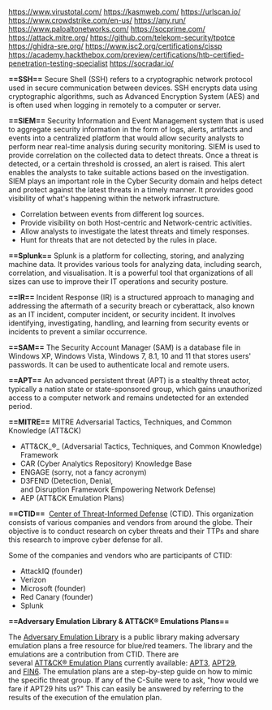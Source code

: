 https://www.virustotal.com/
https://kasmweb.com/
https://urlscan.io/
https://www.crowdstrike.com/en-us/
https://any.run/
https://www.paloaltonetworks.com/
https://socprime.com/
https://attack.mitre.org/
https://github.com/telekom-security/tpotce
https://ghidra-sre.org/
https://www.isc2.org/certifications/cissp
https://academy.hackthebox.com/preview/certifications/htb-certified-penetration-testing-specialist
https://socradar.io/


**==SSH==**
Secure Shell (SSH) refers to a cryptographic network protocol used in secure communication between devices. SSH encrypts data using cryptographic algorithms, such as Advanced Encryption System (AES) and is often used when logging in remotely to a computer or server.

**==SIEM==**
Security Information and Event Management system that is used to aggregate security information in the form of logs, alerts, artifacts and events into a centralized platform that would allow security analysts to perform near real-time analysis during security monitoring.
SIEM is used to provide correlation on the collected data to detect threats. Once a threat is detected, or a certain threshold is crossed, an alert is raised. This alert enables the analysts to take suitable actions based on the investigation. SIEM plays an important role in the Cyber Security domain and helps detect and protect against the latest threats in a timely manner. It provides good visibility of what's happening within the network infrastructure.
- Correlation between events from different log sources.
- Provide visibility on both Host-centric and Network-centric activities.
- Allow analysts to investigate the latest threats and timely responses.
- Hunt for threats that are not detected by the rules in place.


**==Splunk==**
Splunk is a platform for collecting, storing, and analyzing machine data. It provides various tools for analyzing data, including search, correlation, and visualisation. It is a powerful tool that organizations of all sizes can use to improve their IT operations and security posture.


**==IR==**
Incident Response (IR) is a structured approach to managing and addressing the aftermath of a security breach or cyberattack, also known as an IT incident, computer incident, or security incident. It involves identifying, investigating, handling, and learning from security events or incidents to prevent a similar occurrence.

**==SAM==**
The Security Account Manager (SAM) is a database file in Windows XP, Windows Vista, Windows 7, 8.1, 10 and 11 that stores users' passwords. It can be used to authenticate local and remote users.


**==APT==**
An advanced persistent threat (APT) is a stealthy threat actor, typically a nation state or state-sponsored group, which gains unauthorized access to a computer network and remains undetected for an extended period.

**==MITRE==**
MITRE Adversarial Tactics, Techniques, and Common Knowledge (ATT&CK)
- ATT&CK_®_ (Adversarial Tactics, Techniques, and Common Knowledge) Framework
- CAR (Cyber Analytics Repository) Knowledge Base
- ENGAGE (sorry, not a fancy acronym)
- D3FEND (Detection, Denial, and Disruption Framework Empowering Network Defense)
- AEP (ATT&CK Emulation Plans)

**==CTID==**
 [Center of Threat-Informed Defense](https://mitre-engenuity.org/cybersecurity/center-for-threat-informed-defense/) (CTID). This organization consists of various companies and vendors from around the globe. Their objective is to conduct research on cyber threats and their TTPs and share this research to improve cyber defense for all. 

Some of the companies and vendors who are participants of CTID:

- AttackIQ (founder)
- Verizon
- Microsoft (founder)
- Red Canary (founder)
- Splunk

**==Adversary Emulation Library & ATT&CK® Emulations Plans==**

The [Adversary Emulation Library](https://medium.com/mitre-engenuity/introducing-the-all-new-adversary-emulation-plan-library-234b1d543f6b) is a public library making adversary emulation plans a free resource for blue/red teamers. The library and the emulations are a contribution from CTID. There are several [ATT&CK® Emulation Plans](https://github.com/center-for-threat-informed-defense/adversary_emulation_library) currently available: [APT3](https://attack.mitre.org/resources/adversary-emulation-plans/), [APT29](https://github.com/center-for-threat-informed-defense/adversary_emulation_library/tree/master/apt29), and [FIN6](https://github.com/center-for-threat-informed-defense/adversary_emulation_library/tree/master/fin6). The emulation plans are a step-by-step guide on how to mimic the specific threat group. If any of the C-Suite were to ask, "how would we fare if APT29 hits us?" This can easily be answered by referring to the results of the execution of the emulation plan.